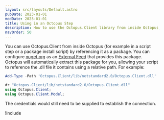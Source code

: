 ```yaml
---
layout: src/layouts/Default.astro
pubDate: 2023-01-01
modDate: 2023-01-01
title: Using in an Octopus Step
description: How to use the Octopus.Client library from inside Octopus, for example within a script step.
navOrder: 50
---
```


You can use Octopus.Client from inside Octopus (for example in a script step or a package install script) by referencing it as a package. You can configure [nuget.org](https://api.nuget.org/v3/index.json) as an [External Feed](/docs/packaging-applications/package-repositories/nuget-feeds) that provides this package. Octopus will automatically extract this package for you, allowing your script to reference the .dll file it contains using a relative path. For example:

```powershell PowerShell
Add-Type -Path 'Octopus.Client/lib/netstandard2.0/Octopus.Client.dll'
```
```csharp C#
#r "Octopus.Client/lib/netstandard2.0/Octopus.Client.dll"
using Octopus.Client;
using Octopus.Client.Model;
```

The credentials would still need to be supplied to establish the connection. 

!include <octopus-client-shipped-with-server-and-tentacle>
